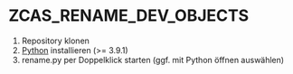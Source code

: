 # ZCAS_RENAME_DEV_OBJECTS

1. Repository klonen
2. <a href="https://www.python.org/downloads/">Python</a> installieren (>= 3.9.1)
3. rename.py per Doppelklick starten (ggf. mit Python öffnen auswählen)
